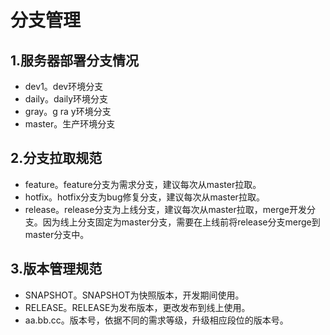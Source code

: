 # 分支管理

## 1.服务器部署分支情况

* dev1。dev环境分支
* daily。daily环境分支
* gray。g ra y环境分支
* master。生产环境分支

## 2.分支拉取规范

* feature。feature分支为需求分支，建议每次从master拉取。
* hotfix。hotfix分支为bug修复分支，建议每次从master拉取。
* release。release分支为上线分支，建议每次从master拉取，merge开发分支。因为线上分支固定为master分支，需要在上线前将release分支merge到master分支中。

## 3.版本管理规范

* SNAPSHOT。SNAPSHOT为快照版本，开发期间使用。
* RELEASE。RELEASE为发布版本，更改发布到线上使用。
* aa.bb.cc。版本号，依据不同的需求等级，升级相应段位的版本号。


